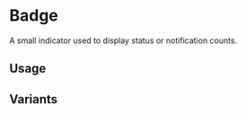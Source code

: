 # Badge

A small indicator used to display status or notification counts.

## Usage

<ComponentPreview class="flex-col space-y-5" name="BasicBadge" />

## Variants

<ComponentPreview class="flex-col space-y-5" name="VariantsBadge" />
